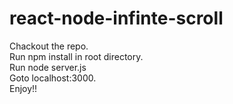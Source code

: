 # react-node-infinte-scroll
Chackout the repo.    
Run npm install in root directory.    
Run node server.js    
Goto localhost:3000.    
Enjoy!!   

